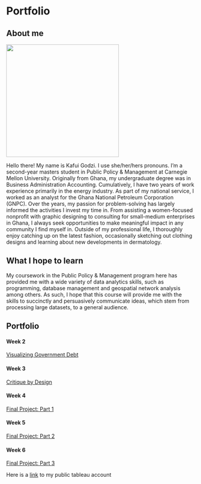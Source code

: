 # Portfolio

## About me
<img src="https://user-images.githubusercontent.com/98299182/152720995-af305203-39fa-48d5-8fd9-76a81488d704.png" width="300" height="300">

Hello there! My name is Kafui Godzi. I use she/her/hers pronouns. I’m a second-year masters student in Public Policy & Management at Carnegie Mellon University. Originally from Ghana, my undergraduate degree was in Business Administration Accounting. Cumulatively, I have two years of work experience primarily in the energy industry. As part of my national service, I worked as an analyst for the Ghana National Petroleum Corporation (GNPC). Over the years, my passion for problem-solving has largely informed the activities I invest my time in. From assisting a women-focused nonprofit with graphic designing to consulting for small-medium enterprises in Ghana, I always seek opportunities to make meaningful impact in any community I find myself in. Outside of my professional life, I thoroughly enjoy catching up on the latest fashion, occasionally sketching out clothing designs and learning about new developments in dermatology.

## What I hope to learn
My coursework in the Public Policy & Management program here has provided me with a wide variety of data analytics skills, such as programming, database management and geospatial network analysis among others. As such, I hope that this course will provide me with the skills to succinctly and persuasively communicate ideas, which stem from processing large datasets, to a general audience.

## Portfolio
#### Week 2
[Visualizing Government Debt](/dataviz2.md)  
#### Week 3
[Critique by Design](/CritiquebyDesign.md)
#### Week 4
[Final Project: Part 1](Final_Project_Part_1.md)  
#### Week 5
[Final Project: Part 2](Final_Project_Part_2.md)  
#### Week 6
[Final Project: Part 3](Final_Project_Part_3.md)    

Here is a [link](https://public.tableau.com/app/profile/kafui7414) to my public tableau account
